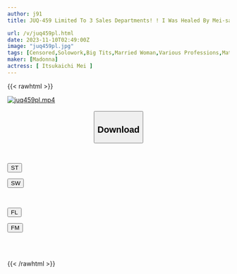 ```yaml
---
author: j91
title: JUQ-459 Limited To 3 Sales Departments! ! I Was Healed By Mei-san, The Manager Of The Newly Established Soap Department...and My Penis And Sales Results Were On The Rise! ! Unlimited Ejaculation Course Mei Itsukaichi

url: /v/juq459pl.html
date: 2023-11-10T02:49:00Z
image: "juq459pl.jpg"
tags: [Censored,Solowork,Big Tits,Married Woman,Various Professions,Mature Woman,Soapland	 ]
maker: [Madonna]
actress: [ Itsukaichi Mei ]
---
```



{{< rawhtml >}}

<div class="video" data-videoid="DWBK4vBw6guk94g">
    <a href="javascript:;">
        <img src="https://my.j91.asia/v/juq459pl.jpg" width="WIDTH" height="HEIGHT" alt="juq459pl.mp4" loading="lazy">
    </a>
</div>

<script type="text/javascript" src="https://j91.asia/asset/on-demand-st.js"></script>

<br>
  <link rel="stylesheet" href="https://j91.asia/asset/bs5.css">
  
  <center>
  <button class="btn btn-primary" type="button" data-bs-toggle="collapse" data-bs-target=".multi-collapse" aria-expanded="false" aria-controls="multiCollapseExample1 multiCollapseExample2"><h2>Download</h2></button></center>
</p>
<div class="row">
  <div class="col">
    <div class="collapse multi-collapse" id="multiCollapseExample1">
      <div class="card card-body">
	      	      <br>
<div class="buttons">  
<p><a href="https://streamtape.to/v/DWBK4vBw6guk94g" target="_blank"><button class="btn-hover color-3"><i class="fa fa-download"></i> ST</button></a></p>
<p><a href="https://sfastwish.com/vt22pfyv9x81" target="_blank"><button class="btn-hover color-2"><i class="fa fa-download"></i> SW</button></a></p></div>
    </div>
  </div>
</div>
  <div class="col">
    <div class="collapse multi-collapse" id="multiCollapseExample2">
      <div class="card card-body">
	      <br>
<div class="buttons">
<p><a href="https://fviplions.com/f/j7ceij8ay8wz" target="_blank"><button class="btn-hover color-9"><i class="fa fa-download"></i> FL</button></a></p>
<p><a href="https://filemoon.sx/d/nkss2xjpi1w6" target="_blank"><button class="btn-hover color-8"><i class="fa fa-download"></i> FM</button></a></p></div>
<br><br>
      </div>
    </div>
  </div>
</div>

{{< /rawhtml >}}
